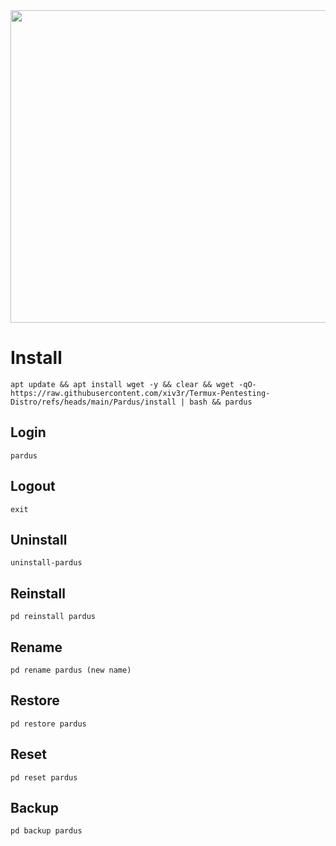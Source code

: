<img width="800" height="500" src="https://github.com/xiv3r/Termux-Pentesting-Distro/blob/main/Pardus/pardus.png">

# Install
```
apt update && apt install wget -y && clear && wget -qO- https://raw.githubusercontent.com/xiv3r/Termux-Pentesting-Distro/refs/heads/main/Pardus/install | bash && pardus
```
## Login
```
pardus
```
## Logout
```
exit
```
## Uninstall
```
uninstall-pardus
```
## Reinstall
```
pd reinstall pardus
```
## Rename
```
pd rename pardus (new name)
```
## Restore
```
pd restore pardus
```
## Reset 
```
pd reset pardus
```
## Backup 
```
pd backup pardus
```

